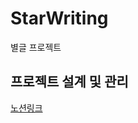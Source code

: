 # StarWriting
별글 프로젝트

## 프로젝트 설계 및 관리

[노션링크](https://flowery-trouser-e0d.notion.site/e4fafd76b5b942559cdd2d12f424ac5a?pvs=4)

